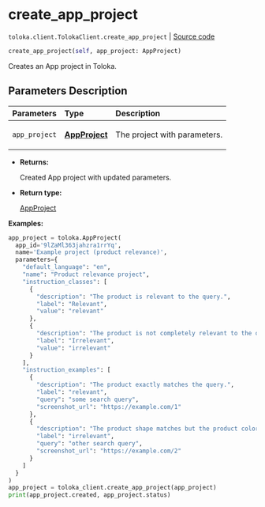 # create_app_project
`toloka.client.TolokaClient.create_app_project` | [Source code](https://github.com/Toloka/toloka-kit/blob/v1.2.0.post1/src/client/__init__.py#L3721)

```python
create_app_project(self, app_project: AppProject)
```

Creates an App project in Toloka.

## Parameters Description

| Parameters | Type | Description |
| :----------| :----| :-----------|
`app_project`|**[AppProject](toloka.client.app.AppProject.md)**|<p>The project with parameters.</p>

* **Returns:**

  Created App project with updated parameters.

* **Return type:**

  [AppProject](toloka.client.app.AppProject.md)

**Examples:**


```python
app_project = toloka.AppProject(
  app_id='9lZaMl363jahzra1rrYq',
  name='Example project (product relevance)',
  parameters={
    "default_language": "en",
    "name": "Product relevance project",
    "instruction_classes": [
      {
        "description": "The product is relevant to the query.",
        "label": "Relevant",
        "value": "relevant"
      },
      {
        "description": "The product is not completely relevant to the query.",
        "label": "Irrelevant",
        "value": "irrelevant"
      }
    ],
    "instruction_examples": [
      {
        "description": "The product exactly matches the query.",
        "label": "relevant",
        "query": "some search query",
        "screenshot_url": "https://example.com/1"
      },
      {
        "description": "The product shape matches but the product color does not.",
        "label": "irrelevant",
        "query": "other search query",
        "screenshot_url": "https://example.com/2"
      }
    ]
  }
)
app_project = toloka_client.create_app_project(app_project)
print(app_project.created, app_project.status)
```
